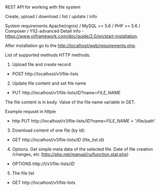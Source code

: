 REST API for working with file system

Create, upload / download / list / update / info
   
System requirements
Apache(ngnix) / MySQL >= 5.6 / PHP >= 5.6 / Composer / YII2-advanced
Detail info - https://www.yiiframework.com/doc/guide/2.0/en/start-installation.

After installation go to the [http://localhost/web/requirements.php](http://localhost/web/requirements.php).

List of supported methods HTTP methods:

1) Upload file and create record
- POST http://localhost/v1/file-lists


2) Update file content and set file name
- PUT http://localhost/v1/file-lists/_ID_?name=_FILE_NAME_
    
The file content is in body. Value of the file name variable in GET.

Example requset in httpie
 - http PUT http://localhost/v1/file-lists/_ID_?name=_FILE_NAME_ < '/file/path'

3) Download content of one file (by id):
- GET http://localhost/v1/file-lists/_ID_ (file_list.id)

4) Options. Get simple meta data of the selected file. Date of file creation /changes, etc
(http://php.net/manual/ru/function.stat.php)
- OPTIONS http://l/v1/file-lists/_ID_

5) The file list
- GET http://localhost/v1/file-lists